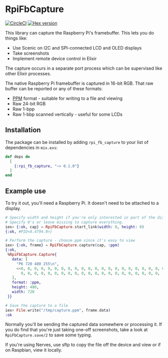 # RpiFbCapture

[![CircleCI](https://circleci.com/gh/pappersverk/rpi_fb_capture.svg?style=svg)](https://circleci.com/gh/pappersverk/rpi_fb_capture)
[![Hex version](https://img.shields.io/hexpm/v/rpi_fb_capture.svg "Hex version")](https://hex.pm/packages/rpi_fb_capture)

This library can capture the Raspberry Pi's framebuffer. This lets you do things
like:

* Use Scenic on I2C and SPI-connected LCD and OLED displays
* Take screenshots
* Implement remote device control in Elixir

The capture occurs in a separate port process which can be supervised like other
Elixir processes.

The native Raspberry Pi framebuffer is captured in 16-bit RGB. That raw buffer
can be reported or any of these formats:

* [PPM](https://en.wikipedia.org/wiki/Netpbm_format) format - suitable for
  writing to a file and viewing
* Raw 24-bit RGB
* Raw 1-bpp
* Raw 1-bbp scanned vertically - useful for some LCDs

## Installation

The package can be installed by adding `rpi_fb_capture` to your list of
dependencies in `mix.exs`:

```elixir
def deps do
  [
    {:rpi_fb_capture, "~> 0.1.0"}
  ]
end
```

## Example use

To try it out, you'll need a Raspberry Pi. It doesn't need to be attached to a
display.

```elixir
# Specify width and height if you're only interested in part of the display.
# Specify 0's or leave missing to capture everything.
iex> {:ok, cap} = RpiFbCapture.start_link(width: 0, height: 0)
{:ok, #PID<0.4794.0>}

# Perform the capture - choose ppm since it's easy to view
iex> {:ok, frame} = RpiFbCapture.capture(cap, :ppm)
{:ok,
 %RpiFbCapture.Capture{
   data: [
     "P6 720 480 255\n",
     <<0, 0, 0, 0, 0, 0, 0, 0, 0, 0, 0, 0, 0, 0, 0, 0, 0, 0, 0, 0, 0, 0, 0, 0,
       0, 0, 0, 0, 0, 0, 0, 0, 0, 0, 0, 0, 0, 0, 0, 0, 0, 0, 0, 0, 0, ...>>
   ],
   format: :ppm,
   height: 480,
   width: 720
 }}

# Save the capture to a file
iex> File.write("/tmp/capture.ppm", frame.data)
:ok
```

Normally you'll be sending the captured data somewhere or processing it. If you
do find that you're just taking one-off screenshots, take a look at
`RpiFbCapture.save/2` to save some typing.

If you're using Nerves, use sftp to copy the file off the device and view or if
on Raspbian, view it locally.
